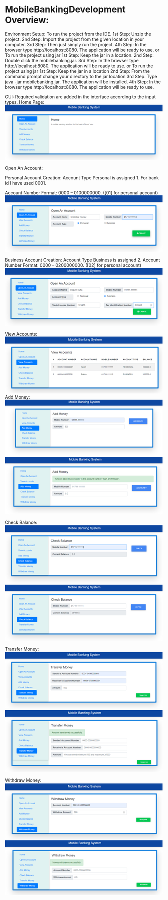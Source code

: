# MobileBankingDevelopment Overview:

Environment Setup:
To run the project from the IDE.
1st Step: Unzip the project.
2nd Step: Import the project from the given location in your computer.
3rd Step: Then just simply run the project.
4th Step: In the browser type http://localhost:8080.
The application will be ready to use.
           or
To run the project using jar
1st Step: Keep the jar in a location.
2nd Step: Double click the mobilebanking.jar.
3rd Step: In the browser type http://localhost:8080.
The application will be ready to use.
          or
To run the project using jar
1st Step: Keep the jar in a location
2nd Step: From the command prompt change your directory to the jar location
3rd Step: Type java -jar mobilebanking.jar. The application will be installed.
4th Step: In the browser type http://localhost:8080.
The application will be ready to use.


GUI:
Required validation are added in the interface according to the input types.
Home Page:
![home_page.png](https://github.com/Mehrin-Anannya/MobileBanking/blob/master/images/home_page.png?raw=true)

Open An Account:

Personal Account Creation:
Account Type Personal is assigned 1.
For bank id I have used 0001.

Account Number Format: 0000 – 0100000000. ([01] for personal account)
 ![Open_A_Personal_Account.png](https://github.com/Mehrin-Anannya/MobileBanking/blob/master/images/Open_A_Personal_Account.png?raw=true)
 
Business Account Creation:
Account Type Business is assigned 2.
Account Number Format: 0000 – 0200000000. ([02] for personal account)
 ![Open_A_Business_Account.png](https://github.com/Mehrin-Anannya/MobileBanking/blob/master/images/Open_A_Business_Account.png?raw=true)
 
View Accounts:
 ![View_Accounts.png](https://github.com/Mehrin-Anannya/MobileBanking/blob/master/images/View_Accounts.png?raw=true)
Add Money:
 ![Add_Money.png](https://github.com/Mehrin-Anannya/MobileBanking/blob/master/images/Add_Money.png?raw=true)
 ![Money_Added.png](https://github.com/Mehrin-Anannya/MobileBanking/blob/master/images/Money_Added.png?raw=true)
 
Check Balance:
 ![Check_Balance.png](https://github.com/Mehrin-Anannya/MobileBanking/blob/master/images/Check_Balance.png?raw=true)
 ![Check_Balance_Result.png](https://github.com/Mehrin-Anannya/MobileBanking/blob/master/images/Check_Balance_Result.png?raw=true)
 
Transfer Money:
 ![Transfer_Money.png](https://github.com/Mehrin-Anannya/MobileBanking/blob/master/images/Transfer_Money.png?raw=true)
 ![Transfer_Money_Success.png](https://github.com/Mehrin-Anannya/MobileBanking/blob/master/images/Transfer_Money_Success.png?raw=true)
 
Withdraw Money:
![Withdraw_Money.png](https://github.com/Mehrin-Anannya/MobileBanking/blob/master/images/Withdraw_Money.png?raw=true)
![Withdraw_Money_Success.png](https://github.com/Mehrin-Anannya/MobileBanking/blob/master/images/Withdraw_Money_Success.png?raw=true)
 
 
